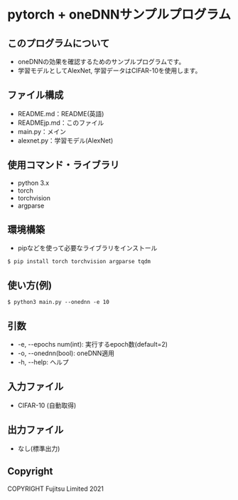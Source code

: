 # pytorch + oneDNNサンプルプログラム

## このプログラムについて
- oneDNNの効果を確認するためのサンプルプログラムです。
- 学習モデルとしてAlexNet, 学習データはCIFAR-10を使用します。

## ファイル構成
- README.md：README(英語)
- READMEjp.md：このファイル
- main.py：メイン
- alexnet.py：学習モデル(AlexNet)

## 使用コマンド・ライブラリ
- python 3.x
- torch
- torchvision
- argparse

## 環境構築
- pipなどを使って必要なライブラリをインストール
```
$ pip install torch torchvision argparse tqdm
```

## 使い方(例)
```
$ python3 main.py --onednn -e 10
```

## 引数
- -e, --epochs num(int): 実行するepoch数(default=2)
- -o, --onednn(bool): oneDNN適用
- -h, --help: ヘルプ

## 入力ファイル
- CIFAR-10 (自動取得)

## 出力ファイル
- なし(標準出力)

## Copyright
COPYRIGHT Fujitsu Limited 2021
